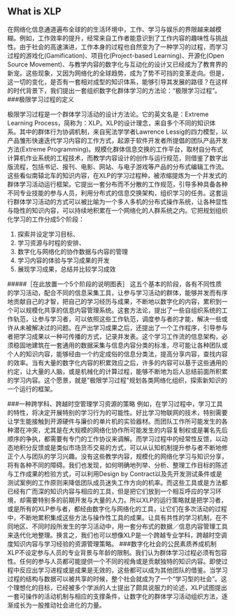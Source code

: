 ## What is XLP
在网络化信息通道遍布全球的的生活环境中，工作、学习与娱乐的界限越来越模糊。例如，工作效率的提升，经常来自工作者能意识到了工作内容的趣味性与挑战性。由于社会的高速演进，工作本身的过程也自然变为了一种学习的过程，而学习过程的游戏化(Gamification)、项目化(Project-based Learning)、开源化(Open Source Movement)、与教学内容的数字化与互动化的设计又已经成为了教育界的新宠。这些现象，又因为网络化的全球趋势，成为了势不可挡的变革走向。但是，这一切的变化，是否有一套相对成型的知识体系，能够引导其发展的路径？在这样的时代背景下，我们提出一套组织数字化群体学习的方法论：“极限学习过程”。
###极限学习过程的定义

极限学习过程是一个群体学习活动的设计方法论。它的英文名是：Extreme Learning Process，简称为：XLP。XLP的设计理念，来自多个不同的知识体系。其中的群体行为协调机制，来自宪法学学者Lawrence Lessig的四力模型，以产品雏形快速迭代学习内容的工作方式，起源于软件开发者所提倡的团队产品开发方法(Extreme Programming)。规模化群体信息交换的工作平台，取材自分布式计算机作业系统的工程技术，而教学内容设计的创作与运行规范，则借鉴了数字出版流程，包括书记、报刊、电影、网站、与电子游戏等产品的分布式编辑工作流。这些看似南辕北车的知识内容，在XLP的学习过程种，被浓缩提炼为一个并发式的群体学习活动运行框架。它提出一套分布而不分散的工作规范，引导多种具备各种不同专业技能的参与人员，利用分布式的信息交换架构，组织学习的任务。这套运行群体学习活动的方式可以被比喻为一个多人多机的分布式操作系统，让各种显性与隐性的知识内容，可以持续地积累在一个网络化的人群系统之内。它把规划组织化学习的工作分成5个阶段：

1. 探索并设定学习目标、
1. 学习资源与时程的安排、
1. 数字化与网络化的协作数据与内容的管理
1. 学习内容的体验与学习成果的开发
1. 展现学习成果，总结并比较学习成效

#####［在此放置一个5个阶段的说明图表］
这五个基本的阶段，各有不同性质的学习活动，配合不同的信息采集工具，让参与学习活动的群体，能够并发而有序地贡献自己的才智，把自己的学习经历与成果，不断地以数字化的内容，累积到一个可以规模化共享的信息内容管理系统。这套方法论，提出了一些自组织系统的工作轨范，让参与学习者，可以依照这些工作轨范，调度参与者的才能，解决一些或许从未被解决过的问题。在产出学习成果之后，还提出了一个工作程序，引导参与者把学习成果以一种可传播的方式，记录并发表。这个学习工作流的信息架构，必须稳固地建筑在一套通用的数据采集与信息内容分类的标准，尽可能让各种团队或个人的知识内容，能够经由一个约定成俗的信息分类法，提高分享内容，查找内容的效率。当有大量的数字化内容的积累效应之后，许多的内容可以基于这些通用的约定，让大量的人脑，或是机械化的计算过程，能够不断地为后人总结前面所积累的学习内容。这个愿景，就是”极限学习过程"规划各类网络化组织，探索新知识的一个运行的框架。

###一种跨学科、跨越时空管理学习资源的策略
例如，在学习过程中，学习工具的特性，将决定开展特别的学习行为的可能性。好比学习物联网的技术，特别需要让学生能接触到开源硬件与廉价的单片机的实验器材。而团队工作所可能发生的各种潜在冲突，尤其是在大规模的网络化协作所可能发生的内容复制权或是署名先后顺序的争执，都需要有专门的工作协议来调解。而学习过程中的经常性反馈，以动态地积分反馈或是类似市场货币交易的方式，可以从认知机制提升参与者不断地修正个人与团队的学习兴趣。没有这些教学内容，规模化的网络化学习与知识分享，将有各种不同的障碍。我们也发现，如何明确地列举、分析、整理工作目标的陈述与工作成果的检验方式，可以利用Design by Contract以及先开发测试条件或是测试案例的工作原则来降低团队成员迷失工作方向的机率。而这些工具或是方法都已经有广而深的知识内容与相应的工具，但是把它们放到一个相互呼应的学习环境，却需要特别多的前期开发与大量的人力。所以XLP的运行策略就是把学习者，或是所有的XLP参与者，都经由数字化与网络化的工具，让它们在多次活动的过程中，不断地累积集成这些方法与操作性工具的成果。让具有共性的学习机制，在不同地区、不同时段所发生的学习活动中，用一套分布式的数据／信息内容管理工具来迭代化地整理。换言之，我们也可以想像XLP是一个跨越专业学科，跨越时空调度知识内容与学习经验的资源管理策略。
###数字化社会的公民素质养成机制
XLP不设定参与人员的专业背景与年龄的限制。我们认为群体学习过程必须有包容性。任何的参与人员都可能提供一个不同的视角或是贡献独特的知识内容。即使过程中反应出学习进程或是成果是无效的，这些都可以成为其他团队的借鉴。当学习过程的结构与数据可以被共享的时候，整个社会就成为了一个“学习型的社会”。这个理想化的目标，已经被多个学派的人士提出了颇具说服力的论述，XLP试图提出一套可操作的活动机制与相应的支撑条件，让数字化的群体学习活动组织方法，逐渐成长为一股推动社会进化的力量。
